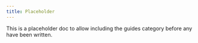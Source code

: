 ```yaml
---
title: Placeholder
---
```


This is a placeholder doc to allow including the guides category before any have been written.
